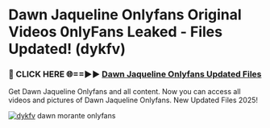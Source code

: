 # Dawn Jaqueline Onlyfans Original Videos 0nlyFans Leaked - Files Updated! (dykfv)

<h3>🔴 CLICK HERE 🌐==►► <a href="https://tinyurl.com/x26r9saj" rel="nofollow">Dawn Jaqueline Onlyfans Updated Files</a></h3>

Get Dawn Jaqueline Onlyfans and all content. Now you can access all videos and pictures of Dawn Jaqueline Onlyfans. New Updated Files 2025!

[![dykfv](https://i.imgur.com/LkgZPqh.gif)](https://tinyurl.com/x26r9saj)
dawn morante onlyfans